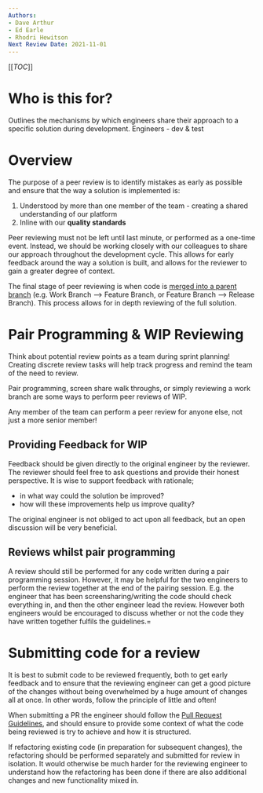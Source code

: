```yaml
---
Authors: 
- Dave Arthur
- Ed Earle
- Rhodri Hewitson
Next Review Date: 2021-11-01
---
```


[[_TOC_]]

# Who is this for?
Outlines the mechanisms by which engineers share their approach to a specific solution during development.
Engineers - dev & test

# Overview
The purpose of a peer review is to identify mistakes as early as possible and ensure that the way a solution is implemented is:
1. Understood by more than one member of the team - creating a shared understanding of our platform
1. Inline with our **quality standards**

Peer reviewing must not be left until last minute, or performed as a one-time event. Instead, we should be working closely with our colleagues to share our approach throughout the development cycle. This allows for early feedback around the way a solution is built, and allows for the reviewer to gain a greater degree of context.

The final stage of peer reviewing is when code is [merged into a parent branch](/Platform-Development-Playbook/Engineering/Source-Control,-Versioning-&-Branching-Strategy) (e.g. Work Branch --> Feature Branch, or Feature Branch --> Release Branch). This process allows for in depth reviewing of the full solution.


# Pair Programming & WIP Reviewing
Think about potential review points as a team during sprint planning! Creating discrete review tasks will help track progress and remind the team of the need to review.

Pair programming, screen share walk throughs, or simply reviewing a work branch are some ways to perform peer reviews of WIP.

Any member of the team can perform a peer review for anyone else, not just a more senior member!

## Providing Feedback for WIP
Feedback should be given directly to the original engineer by the reviewer. The reviewer should feel free to ask questions and provide their honest perspective. It is wise to support feedback with rationale; 

- in what way could the solution be improved?
- how will these improvements help us improve quality?

The original engineer is not obliged to act upon all feedback, but an open discussion will be very beneficial. 

## Reviews whilst pair programming

A review should still be performed for any code written during a pair programming session. However, it may be helpful for the two engineers to perform the review together at the end of the pairing session. E.g. the engineer that has been screensharing/writing the code should check everything in, and then the other engineer lead the review. However both engineers would be encouraged to discuss whether or not the code they have written together fulfils the guidelines.=

# Submitting code for a review

It is best to submit code to be reviewed frequently, both to get early feedback and to ensure that the reviewing engineer can get a good picture of the changes without being overwhelmed by a huge amount of changes all at once. In other words, follow the principle of little and often!

When submitting a PR the engineer should follow the [Pull Request Guidelines](/Platform-Development-Playbook/Engineering/Peer-Reviewing/Pull-Requests), and should ensure to provide some context of what the code being reviewed is try to achieve and how it is structured.

If refactoring existing code (in preparation for subsequent changes), the refactoring should be performed separately and submitted for review in isolation. It would otherwise be much harder for the reviewing engineer to understand how the refactoring has been done if there are also additional changes and new functionality mixed in.

